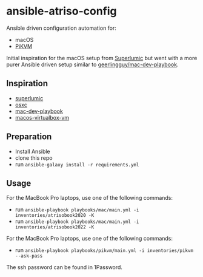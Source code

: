 # ansible-atriso-config

Ansible driven configuration automation for:

* macOS
* [PiKVM](https://pikvm.org/)

Initial inspiration for the macOS setup from [Superlumic](https://github.com/superlumic)
but went with a more purer Ansible driven setup similar to [geerlingguy/mac-dev-playbook](https://github.com/geerlingguy/mac-dev-playbook).

## Inspiration

* [superlumic](https://github.com/superlumic/superlumic-config)
* [osxc](https://github.com/osxc/starter)
* [mac-dev-playbook](https://github.com/geerlingguy/mac-dev-playbook)
* [macos-virtualbox-vm](https://github.com/geerlingguy/macos-virtualbox-vm)

## Preparation

* Install Ansible
* clone this repo
* run `ansible-galaxy install -r requirements.yml`

## Usage

For the MacBook Pro laptops, use one of the following commands:

* run `ansible-playbook playbooks/mac/main.yml -i inventories/atrisobook2020 -K`
* run `ansible-playbook playbooks/mac/main.yml -i inventories/atrisobook2022 -K`

For the MacBook Pro laptops, use one of the following commands:

* run `ansible-playbook playbooks/pikvm/main.yml -i inventories/pikvm --ask-pass`

The ssh password can be found in 1Password.
